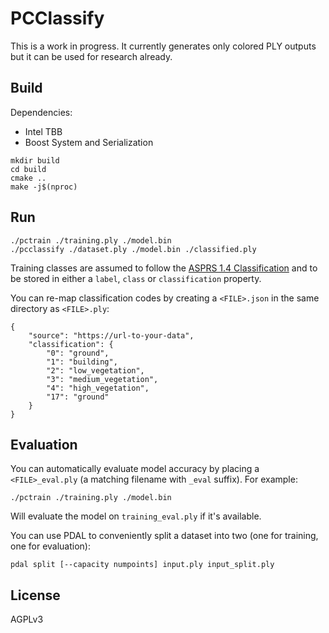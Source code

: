 # PCClassify

This is a work in progress. It currently generates only colored PLY outputs but it can be used for research already.

## Build

Dependencies:
 * Intel TBB
 * Boost System and Serialization

```
mkdir build
cd build
cmake ..
make -j$(nproc)
```

## Run

```
./pctrain ./training.ply ./model.bin
./pcclassify ./dataset.ply ./model.bin ./classified.ply
```

Training classes are assumed to follow the [ASPRS 1.4 Classification](https://www.asprs.org/wp-content/uploads/2019/03/LAS_1_4_r14.pdf) and to be stored in either a `label`, `class` or `classification` property.

You can re-map classification codes by creating a `<FILE>.json` in the same directory as `<FILE>.ply`:

```
{
    "source": "https://url-to-your-data",
    "classification": {
        "0": "ground",
        "1": "building",
        "2": "low_vegetation",
        "3": "medium_vegetation",
        "4": "high_vegetation",
        "17": "ground"
    }
}
```

## Evaluation

You can automatically evaluate model accuracy by placing a `<FILE>_eval.ply` (a matching filename with `_eval` suffix). For example:

`./pctrain ./training.ply ./model.bin`

Will evaluate the model on `training_eval.ply` if it's available.

You can use PDAL to conveniently split a dataset into two (one for training, one for evaluation):

`pdal split [--capacity numpoints] input.ply input_split.ply` 

## License

AGPLv3
